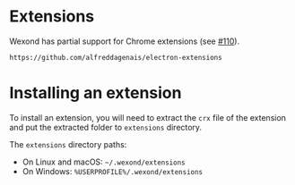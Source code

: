 # Extensions

Wexond has partial support for Chrome extensions (see [#110](https://github.com/wexond/desktop/issues/110)).

`https://github.com/alfreddagenais/electron-extensions`

# Installing an extension

To install an extension, you will need to extract the `crx` file of the extension and put the extracted folder to `extensions` directory.

The `extensions` directory paths:
- On Linux and macOS: `~/.wexond/extensions`
- On Windows: `%USERPROFILE%/.wexond/extensions`
